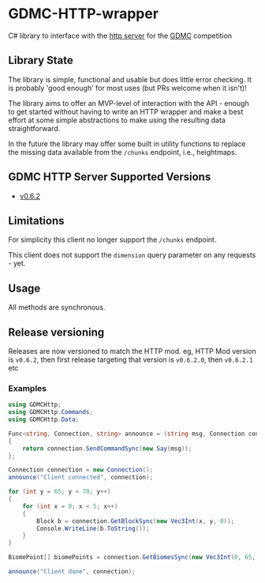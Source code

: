 # GDMC-HTTP-wrapper
 C# library to interface with the [http server](https://github.com/Niels-NTG/gdmc_http_interface) for the [GDMC](http://gendesignmc.engineering.nyu.edu/) competition

## Library State

The library is simple, functional and usable but does little error checking. It is probably 'good enough' for most uses (but PRs welcome when it isn't)!

The library aims to offer an MVP-level of interaction with the API - enough to get started without having to write an HTTP wrapper and make a best effort at some simple abstractions to make using the resulting data straightforward.

In the future the library may offer some built in utility functions to replace the missing data available from the `/chunks` endpoint, i.e., heightmaps.

## GDMC HTTP Server Supported Versions

- [v0.6.2](https://github.com/Niels-NTG/gdmc_http_interface/releases/tag/v0.6.2)

## Limitations

For simplicity this client no longer support the `/chunks` endpoint.

This client does not support the `dimension` query parameter on any requests - yet.

## Usage

All methods are synchronous.

## Release versioning

Releases are now versioned to match the HTTP mod. eg, HTTP Mod version is `v0.6.2`, then first release targeting that version is `v0.6.2.0`, then `v0.6.2.1` etc

### Examples
``` C#
using GDMCHttp;
using GDMCHttp.Commands;
using GDMCHttp.Data;

Func<string, Connection, string> announce = (string msg, Connection connection) =>
{
    return connection.SendCommandSync(new Say(msg));
};

Connection connection = new Connection();
announce("Client connected", connection);

for (int y = 65; y < 70; y++)
{
    for (int x = 0; x < 5; x++)
    {
        Block b = connection.GetBlockSync(new Vec3Int(x, y, 0));
        Console.WriteLine(b.ToString());
    }
}

BiomePoint[] biomePoints = connection.GetBiomesSync(new Vec3Int(0, 65, 0), new Vec3Int(5, 5, 1));

announce("Client done", connection);

```